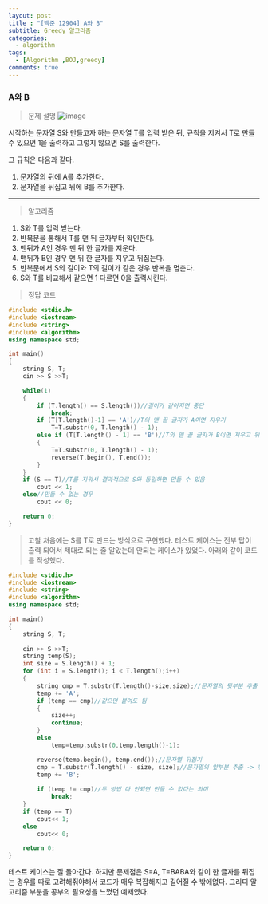 ```yaml
---
layout: post
title : "[백준 12904] A와 B"
subtitle: Greedy 알고리즘
categories:
  - algorithm
tags:
  - [Algorithm ,BOJ,greedy]
comments: true  
---
```


### A와 B

> 문제 설명 
![image](https://user-images.githubusercontent.com/55472510/111060000-264ab080-84dd-11eb-8687-819854b6fbeb.png)

시작하는 문자열 S와 만들고자 하는 문자열 T를 입력 받은 뒤, 규칙을 지켜서 T로 만들 수 있으면 1을 출력하고 그렇지 않으면 S를 출력한다.

그 규칙은 다음과 같다. 
1. 문자열의 뒤에 A를 추가한다.
2. 문자열을 뒤집고 뒤에 B를 추가한다. 
***
> 알고리즘
1. S와 T를 입력 받는다.
2. 반복문을 통해서 T를 맨 뒤 글자부터 확인한다.
3. 맨뒤가 A인 경우 맨 뒤 한 글자를 지운다. 
4. 맨뒤가 B인 경우 맨 뒤 한 글자를 지우고 뒤집는다.
5. 반복문에서 S의 길이와 T의 길이가 같은 경우 반복을 멈춘다.
6. S와 T를 비교해서 같으면 1 다르면 0을 출력시킨다.  

> 정답 코드
```cpp
#include <stdio.h>
#include <iostream>
#include <string>
#include <algorithm>
using namespace std;

int main()
{
	string S, T;	
	cin >> S >>T;

	while(1)
	{
		if (T.length() == S.length())//길이가 같아지면 중단
			break;
		if (T[T.length()-1] == 'A')//T의 맨 끝 글자가 A이면 지우기
			T=T.substr(0, T.length() - 1);
		else if (T[T.length() - 1] == 'B')//T의 맨 끝 글자가 B이면 지우고 뒤집기
		{
			T=T.substr(0, T.length() - 1);
			reverse(T.begin(), T.end());
		}		
	}
	if (S == T)//T를 지워서 결과적으로 S와 동일하면 만들 수 있음
		cout << 1;
	else//만들 수 없는 경우
		cout << 0;

	return 0;
}
```
> 고찰
처음에는 S를 T로 만드는 방식으로 구현했다. 테스트 케이스는 전부 답이 출력 되어서 제대로 되는 줄 알았는데 안되는 케이스가 있었다. 아래와 같이 코드를 작성했다.

```cpp
#include <stdio.h>
#include <iostream>
#include <string>
#include <algorithm>
using namespace std;

int main()
{
	string S, T;
	
	cin >> S >>T;
	string temp(S);
	int size = S.length() + 1;
	for (int i = S.length(); i < T.length();i++)
	{
		string cmp = T.substr(T.length()-size,size);//문자열의 뒷부분 추출
		temp += 'A';
		if (temp == cmp)//같으면 붙여도 됨
		{
			size++;
			continue;
		}
		else
			temp=temp.substr(0,temp.length()-1);

		reverse(temp.begin(), temp.end());//문자열 뒤집기
		cmp = T.substr(T.length() - size, size);//문자열의 앞부분 추출 -> 뒤집었기 때문
		temp += 'B';	
	
		if (temp != cmp)//두 방법 다 안되면 만들 수 없다는 의미
			break;
	}
	if (temp == T)
		cout<< 1;
	else
		cout<< 0;

	return 0;
}
```
테스트 케이스는 잘 돌아간다. 하지만 문제점은 S=A, T=BABA와 같이 한 글자를 뒤집는 경우를 따로 고려해줘야해서 코드가 매우 복잡해지고 길어질 수 밖에없다.
그리디 알고리즘 부분을 공부의 필요성을 느꼈던 예제였다. 